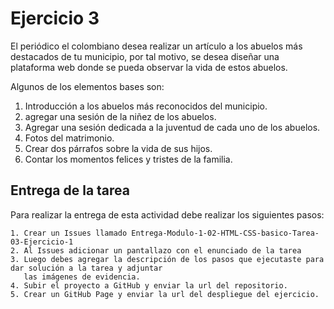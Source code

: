 # Ejercicio 3
El periódico el colombiano desea realizar un artículo a los abuelos más destacados de tu municipio, por tal motivo, se desea diseñar una plataforma web donde se pueda observar la vida de estos abuelos.

Algunos de los elementos bases son:
1. Introducción a los abuelos más reconocidos del municipio.
2. agregar una sesión de la niñez de los abuelos.
3. Agregar una sesión dedicada a la juventud de cada uno de los abuelos.
4. Fotos del matrimonio.
5. Crear dos párrafos sobre la vida de sus hijos.
6. Contar los momentos felices y tristes de la familia.


## Entrega de la tarea

Para realizar la entrega de esta actividad debe realizar los siguientes pasos:

    1. Crear un Issues llamado Entrega-Modulo-1-02-HTML-CSS-basico-Tarea-03-Ejercicio-1
    2. Al Issues adicionar un pantallazo con el enunciado de la tarea
    3. Luego debes agregar la descripción de los pasos que ejecutaste para dar solución a la tarea y adjuntar 
       las imágenes de evidencia.
    4. Subir el proyecto a GitHub y enviar la url del repositorio.
    5. Crear un GitHub Page y enviar la url del despliegue del ejercicio.

